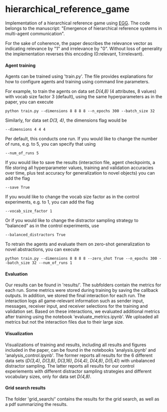 # hierarchical_reference_game


Implementation of a hierarchical reference game using [EGG](https://github.com/facebookresearch/EGG/). The code belongs to the manuscript: "Emergence of hierarchical reference systems in multi-agent communication".

For the sake of coherence, the paper describes the relevance vector as indicating relevance by "1" and irrelevance by "0". Without loss of generality the implementation reverses this encoding (0:relevant, 1:irrelevant).


#### Agent training 

Agents can be trained using 'train.py'. The file provides explanations for how to configure agents and training using command line parameters. 

For example, to train the agents on data set *D(4,8)* (4 attributes, 8 values) with vocab size factor 3 (default), using the same hyperparameters as in the paper, you can execute

    python train.py --dimensions 8 8 8 8 --n_epochs 300 --batch_size 32
    
Similarly, for data set *D(3, 4)*, the dimensions flag would be 

    --dimensions 4 4 4

Per default, this conducts one run. If you would like to change the number of runs, e.g. to 5, you can specify that using 

    --num_of_runs 5
    
If you would like to save the results (interaction file, agent checkpoints, a file storing all hyperparameter values, training and validation accuracies over time, plus test accuracy for generalization to novel objects) you can add the flag

    --save True 
    
If you would like to change the vocab size factor as in the control experiments, e.g. to 1, you can add the flag 

    --vocab_size_factor 1
    
Or if you would like to change the distractor sampling strategy to "balanced" as in the control experiments, use

    --balanced_distractors True
    
    
To retrain the agents and evaluate them on zero-shot generalization to novel abstractions, you can execute

    python train.py --dimensions 8 8 8 8 --zero_shot True --n_epochs 300 --batch_size 32 --num_of_runs 1

  

#### Evaluation

Our results can be found in 'results/'. The subfolders contain the metrics for each run. Some metrics were stored during training by saving the callback outputs. In addition, we stored the final interaction for each run. The interaction logs all game-relevant information such as sender input, messages, receiver input, and receiver selections for the training and validation set. Based on these interactions, we evaluated additional metrics after training using the notebook 'evaluate_metrics.ipynb'. We uploaded all metrics but not the interaction files due to their large size.

#### Visualization

Visualizations of training and results, including all results and figures included in the paper, can be found in the notebooks 'analysis.ipynb' and 'analysis_control.ipynb'. The former reports all results for the 6 different data sets (*D(3,4)*, *D(3,8)*, *D(3,16)*, *D(4,4)*, *D(4,8)*, *D(5,4)*) with unbalanced distractor sampling. The latter reports all results for our control experiements with different distractor sampling strategies and different vocabulary sizes, only for data set *D(4,8)*. 

#### Grid search results 

The folder 'grid_search/' contains the results for the grid search, as well as a pdf summarizing the results. 


